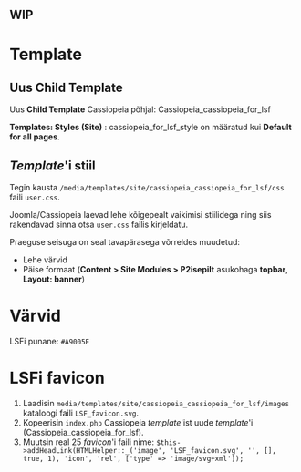 ## **WIP**

# Template

## Uus **Child Template**

Uus **Child Template** Cassiopeia põhjal: Cassiopeia_cassiopeia_for_lsf

**Templates: Styles (Site)** : cassiopeia_for_lsf_style on määratud kui **Default for all pages**.

## _Template_'i stiil

Tegin kausta `/media/templates/site/cassiopeia_cassiopeia_for_lsf/css` faili `user.css`. 

Joomla/Cassiopeia laevad lehe kõigepealt vaikimisi stiilidega ning siis rakendavad sinna otsa `user.css` failis kirjeldatu.

Praeguse seisuga on seal tavapärasega võrreldes muudetud:
* Lehe värvid
* Päise formaat (**Content > Site Modules > P2isepilt** asukohaga **topbar**, **Layout: banner**)


# Värvid

LSFi punane: `#A9005E`


# LSFi favicon

1. Laadisin `media/templates/site/cassiopeia_cassiopeia_for_lsf/images` kataloogi faili `LSF_favicon.svg`.
2. Kopeerisin `index.php` Cassiopeia _template_'ist uude _template_'i (Cassiopeia_cassiopeia_for_lsf).
3. Muutsin real 25 _favicon_'i faili nime: `$this->addHeadLink(HTMLHelper::_('image', 'LSF_favicon.svg', '', [], true, 1), 'icon', 'rel', ['type' => 'image/svg+xml']);` 
